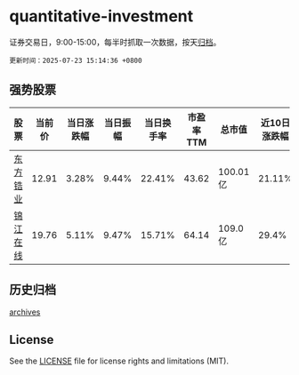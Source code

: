 # quantitative-investment

证券交易日，9:00-15:00，每半时抓取一次数据，按天[归档](archives)。

`更新时间：2025-07-23 15:14:36 +0800`

## 强势股票

|股票|当前价|当日涨跌幅|当日振幅|当日换手率|市盈率TTM|总市值|近10日涨跌幅|
|----|----|----|----|----|----|----|----|
|[东方锆业](https://xueqiu.com/S/SZ002167)|12.91|3.28%|9.44%|22.41%|43.62|100.01亿|21.11%|
|[锦江在线](https://xueqiu.com/S/SH600650)|19.76|5.11%|9.47%|15.71%|64.14|109.0亿|29.4%|

## 历史归档

[archives](archives)

## License

See the [LICENSE](LICENSE) file for license rights and limitations (MIT).